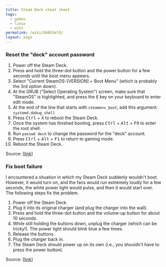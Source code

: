 ```yaml
---
title: Steam Deck cheat sheet
tags:
  - games
  - linux
  - wiki
permalink: /wiki/668b3efd/
layout: page
---
```


### Reset the "deck" account password

1. Power off the Steam Deck.
2. Press and hold the three-dot button and the power button for a few seconds until the boot menu appears.
3. Select "Current SteamOS-[VERSION] + Boot Menu" (which is probably the 3rd option down).
4. At the GRUB ("Select Operating System") screen, make sure that "SteamOS" is highlighted, and press the <kbd>E</kbd> key on your keyboard to enter edit mode.
5. At the end of the line that starts with `steamenv_boot`, add this argument: `systemd.debug_shell`
6. Press <kbd>Ctrl</kbd> + <kbd>X</kbd> to reboot the Steam Deck.
7. Once the system has finished booting, press <kbd>Ctrl</kbd> + <kbd>Alt</kbd> + <kbd>F9</kbd> to enter the root shell.
8. Run `passwd deck` to change the password for the "deck" account.
9. Press <kbd>Ctrl</kbd> + <kbd>Alt</kbd> + <kbd>F1</kbd> to return to gaming mode.
10. Reboot the Steam Deck.

Source: [[link](https://www.youtube.com/watch?v=F96ntnf8qiQ)]

### Fix boot failure

I encountered a situation in which my Steam Deck suddenly wouldn't boot. However, it would turn on, and the fans would run extremely loudly for a few seconds, the white power light would pulse, and then it would start over. The following steps fix the problem.

1. Power off the Steam Deck.
2. Plug it into its original charger (and plug the charger into the wall).
3. Press and hold the three-dot button and the volume-up button for about 10 seconds.
4. While still holding the buttons down, unplug the charger (which can be tricky!). The power light should blink blue a few times.
5. Release the buttons.
6. Plug the charger back in.
7. The Steam Deck should power up on its own (i.e., you shouldn't have to press the power button).

Source: [[link](https://steamcommunity.com/discussions/forum/11/592899712937409863/)]

